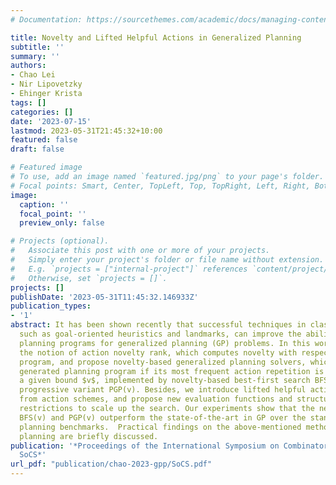 ```yaml
---
# Documentation: https://sourcethemes.com/academic/docs/managing-content/

title: Novelty and Lifted Helpful Actions in Generalized Planning
subtitle: ''
summary: ''
authors:
- Chao Lei
- Nir Lipovetzky
- Ehinger Krista
tags: []
categories: []
date: '2023-07-15'
lastmod: 2023-05-31T21:45:32+10:00
featured: false
draft: false

# Featured image
# To use, add an image named `featured.jpg/png` to your page's folder.
# Focal points: Smart, Center, TopLeft, Top, TopRight, Left, Right, BottomLeft, Bottom, BottomRight.
image:
  caption: ''
  focal_point: ''
  preview_only: false

# Projects (optional).
#   Associate this post with one or more of your projects.
#   Simply enter your project's folder or file name without extension.
#   E.g. `projects = ["internal-project"]` references `content/project/deep-learning/index.md`.
#   Otherwise, set `projects = []`.
projects: []
publishDate: '2023-05-31T11:45:32.146933Z'
publication_types:
- '1'
abstract: It has been shown recently that successful techniques in classical planning,
  such as goal-oriented heuristics and landmarks, can improve the ability to compute
  planning programs for generalized planning (GP) problems. In this work, we introduce
  the notion of action novelty rank, which computes novelty with respect to a planning
  program, and propose novelty-based generalized planning solvers, which prune a newly
  generated planning program if its most frequent action repetition is greater than
  a given bound $v$, implemented by novelty-based best-first search BFS(v) and its
  progressive variant PGP(v). Besides, we introduce lifted helpful actions in GP derived
  from action schemes, and propose new evaluation functions and structural program
  restrictions to scale up the search. Our experiments show that the new algorithms
  BFS(v) and PGP(v) outperform the state-of-the-art in GP over the standard generalized
  planning benchmarks.  Practical findings on the above-mentioned methods in generalized
  planning are briefly discussed.
publication: '*Proceedings of the International Symposium on Combinatorial Search,
  SoCS*'
url_pdf: "publication/chao-2023-gpp/SoCS.pdf"
---
```

